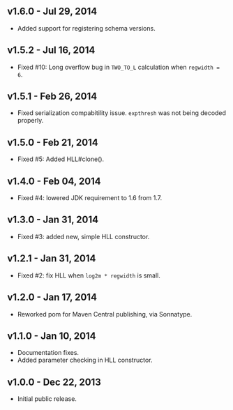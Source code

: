 v1.6.0 - Jul 29, 2014
---------------------
* Added support for registering schema versions.

v1.5.2 - Jul 16, 2014
---------------------
* Fixed #10: Long overflow bug in `TWO_TO_L` calculation when `regwidth = 6`.

v1.5.1 - Feb 26, 2014
---------------------
* Fixed serialization compabitility issue. `expthresh` was not being decoded properly.

v1.5.0 - Feb 21, 2014
---------------------
* Fixed #5: Added HLL#clone().

v1.4.0 - Feb 04, 2014
---------------------
* Fixed #4: lowered JDK requirement to 1.6 from 1.7.

v1.3.0 - Jan 31, 2014
---------------------
* Fixed #3: added new, simple HLL constructor.

v1.2.1 - Jan 31, 2014
---------------------
* Fixed #2: fix HLL when `log2m * regwidth` is small.

v1.2.0 - Jan 17, 2014
---------------------
* Reworked pom for Maven Central publishing, via Sonnatype.

v1.1.0 - Jan 10, 2014
---------------------
* Documentation fixes.
* Added parameter checking in HLL constructor.

v1.0.0 - Dec 22, 2013
---------------------
* Initial public release.